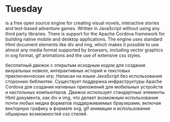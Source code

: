# Tuesday
is a free open source engine for creating visual novels, interactive stories and text-based adventure games. Written in JavaScript without using any third party libraries. There is support for the Apache Cordova framework for building native mobile and desktop applications. The engine uses standard Html document elements like div and img, which makes it possible to use almost any media format supported by browsers, including vector graphics in svg format, gif animations and the use of extensive css styles.

бесплатный движок с открытым исходным кодом для создания визуальных новелл, интерактивных историй и текстовых приключенческих игр. Написан на языке JavaScript без использования сторонних библиотек. Существует поддержка инфраструктуры Apache Cordova для создания нативных приложений для мобильных устройств и настольных компьютеров. Движок использует стандартные элементы Html документа, как div и img, что делает возможным использование почти любых медиа форматов поддерживаемых браузерами, включая векторную графику в формате svg, gif анимации и использование обширных возможностей css стилей.
